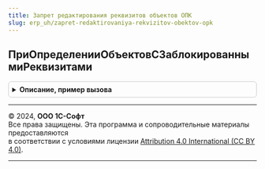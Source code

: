 ```yaml
---
title: Запрет редактирования реквизитов объектов ОПК
slug: erp_uh/zapret-redaktirovaniya-rekvizitov-obektov-opk
---
```



## ПриОпределенииОбъектовСЗаблокированнымиРеквизитами
<details style="margin: 1em 0; padding: 0.5em; border: 1px solid #ccc; border-radius: 6px;">

<summary style="font-weight: bold; cursor: pointer;">Описание, пример вызова</summary>

```bsl

// Определить объекты метаданных, в модулях менеджеров которых ограничивается возможность
// редактирования реквизитов с помощью экспортной функции ПолучитьБлокируемыеРеквизитыОбъекта.
//
// Функция ПолучитьБлокируемыеРеквизитыОбъекта должна возвращать значение Массив - строки в формате
// ИмяРеквизита[;ИмяЭлементаФормы,...], где ИмяРеквизита - имя реквизита объекта, ИмяЭлементаФормы -
// имя элемента формы, связанного с реквизитом. Например: "Объект.Автор", "ПолеАвтор".
//
// Поле надписи, связанное с реквизитом, не блокируется. Если требуется блокировать,
// имя элемента надписи нужно указать после точки с запятой, как написано выше.
//
// Параметры:
//   Объекты - Соответствие - в качестве ключа указать полное имя объекта метаданных,
//             подключенного к подсистеме "Запрет редактирования реквизитов объектов",
//             в качестве значения - пустую строку.
//
// Пример:
//   Объекты.Вставить(Метаданные.Документы.ЗаказПокупателя.ПолноеИмя(), "");
//
//   При этом в модуле менеджера документа ЗаказПокупателя размещается код:
//   // См. ЗапретРедактированияРеквизитовОбъектовПереопределяемый.ПриОпределенииОбъектовСЗаблокированнымиРеквизитами.
//   Функция ПолучитьБлокируемыеРеквизитыОбъекта() Экспорт
//   	БлокируемыеРеквизиты = Новый Массив;
//   	БлокируемыеРеквизиты.Добавить("Организация"); // заблокировать редактирование реквизита Организация
//   	Возврат БлокируемыеРеквизиты;
//   КонецФункции
//
Процедура ПриОпределенииОбъектовСЗаблокированнымиРеквизитами(Объекты) Экспорт
```

Пример вызова
```bsl
ЗапретРедактированияРеквизитовОбъектовОПК.ПриОпределенииОбъектовСЗаблокированнымиРеквизитами(Объекты) 
```
</details>

---

© 2024, **ООО 1С-Софт**  
Все права защищены. Эта программа и сопроводительные материалы предоставляются  
в соответствии с условиями лицензии [Attribution 4.0 International (CC BY 4.0)](https://creativecommons.org/licenses/by/4.0/legalcode).

---
